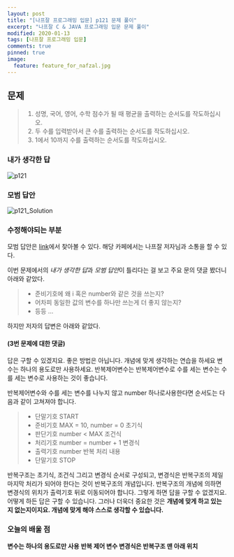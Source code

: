 ```yaml
---
layout: post
title: "[나프잘 프로그래밍 입문] p121 문제 풀이"
excerpt: "나프잘 C & JAVA 프로그래밍 입문 문제 풀이"
modified: 2020-01-13
tags: [나프잘 프로그래밍 입문]
comments: true
pinned: true
image:
  feature: feature_for_nafzal.jpg
---
```


## 문제

> 1. 성명, 국어, 영어, 수학 점수가 될 때 평균을 출력하는 순서도를 작도하십시오.
> 2. 두 수를 입력받아서 큰 수를 출력하는 순서도를 작도하십시오.
> 3. 1에서 10까지 수를 출력하는 순서도를 작도하십시오.

### 내가 생각한 답

![p121](https://user-images.githubusercontent.com/25213941/72231158-27443180-35fd-11ea-947f-9969696ca500.jpg)


### 모범 답안

![p121_Solution](https://user-images.githubusercontent.com/25213941/72231165-2f9c6c80-35fd-11ea-85c5-41f685babfef.png)

### 수정해야되는 부분

모범 답안은 [link](https://cafe.naver.com/parkcom1990)에서 찾아볼 수 있다.
해당 카페에서는 나프잘 저자님과 소통을 할 수 있다.

이번 문제에서의 *내가 생각한 답*과 *모범 답안*이 틀리다는 걸 보고
주요 문의 댓글 봤더니 아래와 같았다.

> - 준비기호에 왜 i 혹은 number와 같은 것을 쓰는지?
> - 어차피 동일한 값의 변수를 하나만 쓰는게 더 좋지 않는지?
> - 등등 ...

하지만 저자의 답변은 아래와 같았다.

#### (3번 문제에 대한 댓글)

답은 구할 수 있겠지요. 좋은 방법은 아닙니다. 개념에 맞게 생각하는 연습을 하세요
변수는 하나의 용도로만 사용하세요. 반복제어변수는 반복제어변수로 수를 세는 변수는 수를 세는 변수로 사용하는 것이 좋습니다.

반복제어변수와 수를 세는 변수를 나누지 않고 number 하나로사용한다면 순서도는 다음과 같이 고쳐져야 합니다.

>- 단말기호 START
>- 준비기호 MAX = 10, number = 0 초기식
>- 판단기호 number < MAX 조건식
>- 처리기호 number = number + 1 변경식
>- 출력기호 number 반복 처리 내용
>- 단말기호 STOP

반복구조는 초기식, 조건식 그리고 변경식 순서로 구성되고, 변경식은 반복구조의 제일 마지막 처리가 되어야 한다는 것이 반복구조의 개념입니다.
반복구조의 개념에 의하면 변경식의 위치가 출력기호 뒤로 이동되어야 합니다. 그렇게 하면 답을 구할 수 없겠지요. 어떻게 하든 답은 구할 수 있습니다. 그러나 더욱더 중요한 것은 **개념에 맞게 하고 있는지 없는지이지요. 개념에 맞게 해야 스스로 생각할 수 있습니다.**

### 오늘의 배울 점

**변수는 하나의 용도로만 사용**
**반복 제어 변수 변경식은 반복구조 맨 아래 위치**